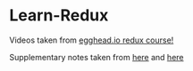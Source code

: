 # Learn-Redux 

Videos taken from [egghead.io redux course!](https://egghead.io/courses/getting-started-with-redux)

Supplementary notes taken from [here](https://github.com/dwyl/learn-redux/blob/master/egghead.io_video_tutorial_notes.md) and [here](https://github.com/tayiorbeii/egghead.io_redux_course_notes)
